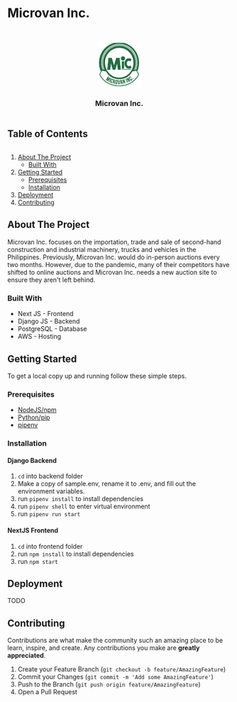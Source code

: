 # Microvan Inc.
<!-- PROJECT LOGO -->
<br />
<p align="center">
  <a href="https://github.com/ubclaunchpad/microvan">
    <img src="frontend/public/microvan_logo.svg" alt="Logo" height="100" resize>
  </a>
  <h3 align="center">Microvan Inc.</h3>
</p>


<!-- TABLE OF CONTENTS -->
  <h2 style="display: inline-block">Table of Contents</h2>
  <ol>
    <li>
      <a href="#about-the-project">About The Project</a>
      <ul>
        <li><a href="#built-with">Built With</a></li>
      </ul>
    </li>
    <li>
      <a href="#getting-started">Getting Started</a>
      <ul>
        <li><a href="#prerequisites">Prerequisites</a></li>
        <li><a href="#installation">Installation</a></li>
      </ul>
    </li>
    <li><a href="#deployment">Deployment</a></li>
    <li><a href="#contributing">Contributing</a></li>
  </ol>



<!-- ABOUT THE PROJECT -->
## About The Project

Microvan Inc. focuses on the importation, trade and sale of second-hand construction and industrial machinery, trucks and vehicles in the Philippines. Previously, Microvan Inc. would do in-person auctions every two months. However, due to the pandemic, many of their competitors have shifted to online auctions and Microvan Inc. needs a new auction site to ensure they aren't left behind.


### Built With

* Next JS - Frontend
* Django JS - Backend
* PostgreSQL - Database
* AWS - Hosting


<!-- GETTING STARTED -->
## Getting Started

To get a local copy up and running follow these simple steps.

### Prerequisites

* [NodeJS/npm](https://docs.npmjs.com/downloading-and-installing-node-js-and-npm)
* [Python/pip](https://packaging.python.org/en/latest/tutorials/installing-packages/)
* [pipenv](https://pipenv.pypa.io/en/latest/installation/)

### Installation
#### Django Backend

1. `cd` into backend folder
2. Make a copy of sample.env, rename it to .env, and fill out the environment variables.
3. run `pipenv install` to install dependencies
4. run `pipenv shell` to enter virtual environment
5. run `pipenv run start`

#### NextJS Frontend

1. `cd` into frontend folder
2. run `npm install` to install dependencies
3. run `npm start`

<!-- DEPLOYMENT -->
## Deployment

TODO

<!-- CONTRIBUTING -->
## Contributing

Contributions are what make the community such an amazing place to be learn, inspire, and create. Any contributions you make are **greatly appreciated**.

1. Create your Feature Branch (`git checkout -b feature/AmazingFeature`)
2. Commit your Changes (`git commit -m 'Add some AmazingFeature'`)
3. Push to the Branch (`git push origin feature/AmazingFeature`)
4. Open a Pull Request